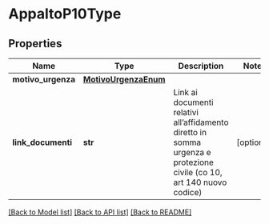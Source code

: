 # AppaltoP10Type

## Properties
Name | Type | Description | Notes
------------ | ------------- | ------------- | -------------
**motivo_urgenza** | [**MotivoUrgenzaEnum**](MotivoUrgenzaEnum.md) |  | 
**link_documenti** | **str** | Link ai documenti relativi all’affidamento diretto in somma urgenza e protezione civile (co 10, art 140 nuovo codice) | [optional] 

[[Back to Model list]](../README.md#documentation-for-models) [[Back to API list]](../README.md#documentation-for-api-endpoints) [[Back to README]](../README.md)

